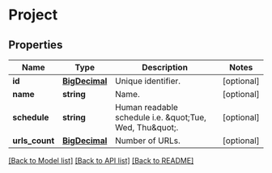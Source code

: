 # Project

## Properties
Name | Type | Description | Notes
------------ | ------------- | ------------- | -------------
**id** | [**BigDecimal**](BigDecimal.md) | Unique identifier. | [optional] 
**name** | **string** | Name. | [optional] 
**schedule** | **string** | Human readable schedule i.e. \&quot;Tue, Wed, Thu\&quot;. | [optional] 
**urls_count** | [**BigDecimal**](BigDecimal.md) | Number of URLs. | [optional] 

[[Back to Model list]](../README.md#documentation-for-models) [[Back to API list]](../README.md#documentation-for-api-endpoints) [[Back to README]](../README.md)

